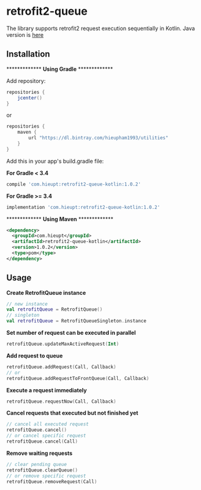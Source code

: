 # retrofit2-queue
The library supports retrofit2 request execution sequentially in Kotlin.
Java version is <a href="https://github.com/hieupham1993/retrofit2-queue">here</a>
## Installation
************* **Using Gradle** *************

Add repository:
```groovy
repositories {
    jcenter()
}
```
or
```groovy
repositories {
    maven {
        url "https://dl.bintray.com/hieupham1993/utilities" 
    }
}
```
Add this in your app's build.gradle file:

**For Gradle < 3.4**

```groovy
compile 'com.hieupt:retrofit2-queue-kotlin:1.0.2'
```

**For Gradle >= 3.4**

```groovy
implementation 'com.hieupt:retrofit2-queue-kotlin:1.0.2'
```
************* **Using Maven** *************
```xml
<dependency>
  <groupId>com.hieupt</groupId>
  <artifactId>retrofit2-queue-kotlin</artifactId>
  <version>1.0.2</version>
  <type>pom</type>
</dependency>
```
## Usage
**Create RetrofitQueue instance**
```kotlin
// new instance
val retrofitQueue = RetrofitQueue()
// singleton
val retrofitQueue = RetrofitQueueSingleton.instance
```
**Set number of request can be executed in parallel**
```kotlin
retrofitQueue.updateMaxActiveRequest(Int)
```
**Add request to queue**
```kotlin
retrofitQueue.addRequest(Call, Callback)
// or
retrofitQueue.addRequestToFrontQueue(Call, Callback)
```
**Execute a request immediately**
```kotlin
retrofitQueue.requestNow(Call, Callback)
```
**Cancel requests that executed but not finished yet**
```kotlin
// cancel all executed request
retrofitQueue.cancel()
// or cancel specific request
retrofitQueue.cancel(Call)
```
**Remove waiting requests**
```kotlin
// clear pending queue
retrofitQueue.clearQueue()
// or remove specific request
retrofitQueue.removeRequest(Call)
```
